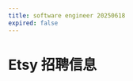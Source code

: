 ```yaml
---
title: software engineer 20250618
expired: false
---
```


# Etsy 招聘信息

<JobPostingTable job-posting-json-path="etsy/data/sofware-engineer-20250618.json" />
